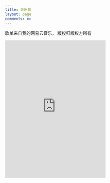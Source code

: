 ```yaml
---
title: 音乐盒
layout: page
comments: no
---
```


 歌单来自我的网易云音乐， 版权归版权方所有

<iframe frameborder="no" border="0" marginwidth="0" marginheight="0" width=330 height=450 src="http://music.163.com/outchain/player?id=56936111&auto=1&height=430"></iframe>
